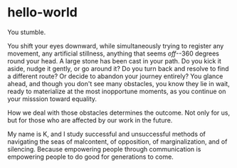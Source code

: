 # hello-world

You stumble.

You shift your eyes downward, while simultaneously trying to register any movement, any artificial stillness, anything that seems <i>off</i>--360 degrees round your head. A large stone has been cast in your path. Do you kick it aside, nudge it gently, or go around it? Do you turn back and resolve to find a different route? Or decide to abandon your journey entirely? You glance ahead, and though you don't see many obstacles, you know they lie in wait, ready to materialize at the most inopportune moments, as you continue on your misssion toward equality.

How we deal with those obstacles determines the outcome. Not only for us, but for those who are affected by our work in the future.

My name is K, and I study successful and unsuccessful methods of navigating the seas of malcontent, of opposition, of marginalization, and of silencing. Because empowering people through communication is empowering people to do good for generations to come.
